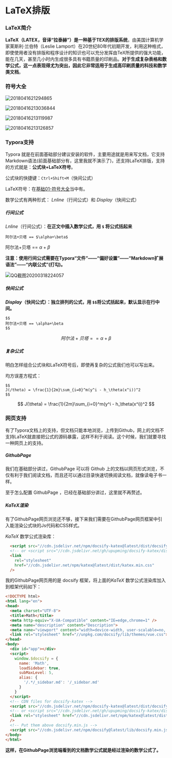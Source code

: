 # LaTeX排版

### LaTeX简介

**LaTeX（LATEX，音译“拉泰赫”）是一种基于ΤΕΧ的排版系统**，由美国计算机学家莱斯利·兰伯特（Leslie Lamport）在20世纪80年代初期开发，利用这种格式，即使使用者没有排版和程序设计的知识也可以充分发挥由TeX所提供的强大功能，能在几天，甚至几小时内生成很多具有书籍质量的印刷品。**对于生成复杂表格和数学公式，这一点表现得尤为突出，因此它非常适用于生成高印刷质量的科技和数学类文档**。

### 符号大全

![2018041621294865](image/2018041621294865.png)

![20180416213036844](image/20180416213036844.png)

![20180416213119987](image/20180416213119987.png)

![20180416213126857](image/20180416213126857.png)

### Typora支持

Typora 就是在前面基础部分建议安装的软件，主要用途就是用来写文档，它支持Markdown语法(前面基础部分有，这里我就不演示了)，还支持LaTeX排版，支持的方式就是：**公式块+LaTeX符号**。

公式块的快捷键：`Ctrl+Shift+M`（快间公式）

LaTeX符号：在[基础01-符号大全](/基础01-符号大全.md)当中有。

数学公式有两种形式： *Lnline*（行间公式）和 *Display*（快间公式）

##### 行间公式

*Lnline*（行间公式）：**在正文中插入数学公式，用 `$` 将公式括起来**

```
阿尔法+贝塔 == $\alpha+\beta$
```

阿尔法+贝塔 == $\alpha+\beta$

**注意：使用行间公式需要在Typora“文件”——“偏好设置”——“Markdown扩展语法”——“内联公式”(打勾)。**

![QQ截图20200318224057](image/QQ截图20200318224057.png)

##### 快间公式

***Display*（快间公式）：独立排列的公式，用 `$$`将公式括起来，默认显示在行中间。**

```
$$
阿尔法+贝塔 == \alpha+\beta
$$		
```

$$
阿尔法+贝塔 == \alpha+\beta
$$

##### 复杂公式

明白怎样组合公式块和LaTeX符号后，即使再复杂的公式我们也可以写出来。

均方误差方程式：

```
$$
J(/theta) = \frac{1}{2m}\sum_{i=0}^m(y^i - h_\theta(x^i))^2
$$
```

$$
J(\theta) = \frac{1}{2m}\sum_{i=0}^m(y^i - h_\theta(x^i))^2
$$

### 网页支持

有了Typora文档上的支持，但文档只能本地浏览，上传到Github，网上的文档不支持LaTeX就直接把公式的源码暴露，这样不利于阅读。这个时候，我们就要寻找一种网页上的支持。

##### GithubPage

我们在基础部分讲过，GithubPage 可以将 Github 上的文档以网页形式浏览，不仅有利于我们阅读文档，而且还可以通过目录快速切换阅读文档，就像读电子书一样。

至于怎么配置 GithubPage ，已经在基础部分讲过，这里就不再赘述。

##### KaTeX渲染

有了GithubPage网页浏览还不够，接下来我们需要在GithubPage网页框架中引入能渲染公式块的Js代码和CSS样式。

*KaTeX* 数学公式渲染库：

```html
  <script src="//cdn.jsdelivr.net/npm/docsify-katex@latest/dist/docsify-katex.js"></script>
  <!-- or <script src="//cdn.jsdelivr.net/gh/upupming/docsify-katex/dist/docsify-katex.js"></script> -->
  <link
    rel="stylesheet"
    href="//cdn.jsdelivr.net/npm/katex@latest/dist/katex.min.css"
  />
```

我的GithubPage网页用的是 docsify 框架，将上面的*KaTeX* 数学公式渲染库加入到框架代码如下：

```html
<!DOCTYPE html>
<html lang="en">
<head>
  <meta charset="UTF-8">
  <title>Math</title>
  <meta http-equiv="X-UA-Compatible" content="IE=edge,chrome=1" />
  <meta name="description" content="Description">
  <meta name="viewport" content="width=device-width, user-scalable=no, initial-scale=1.0, maximum-scale=1.0, minimum-scale=1.0">
  <link rel="stylesheet" href="//unpkg.com/docsify/lib/themes/vue.css">
</head>
<body>
  <div id="app"></div>
  <script>
    window.$docsify = {
      name: 'Math',
      loadSidebar: true,
      subMaxLevel: 5,
      alias: {
        '/.*/_sidebar.md': '/_sidebar.md'
      }
    }
  </script>
  <!-- CDN files for docsify-katex -->
  <script src="//cdn.jsdelivr.net/npm/docsify-katex@latest/dist/docsify-katex.js"></script>
  <!-- or <script src="//cdn.jsdelivr.net/gh/upupming/docsify-katex/dist/docsify-katex.js"></script> -->
  <link rel="stylesheet" href="//cdn.jsdelivr.net/npm/katex@latest/dist/katex.min.css"
  />
  <!-- Put them above docsify.min.js -->
  <script src="//cdn.jsdelivr.net/npm/docsify@latest/lib/docsify.min.js"></script>
</body>
</html>
```

**这样，在GithubPage浏览端看到的文档数学公式就是经过渲染的数学公式了。**